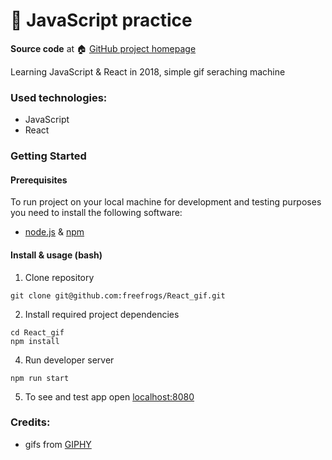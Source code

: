 # :book: JavaScript practice

**Source code** at :house: [GitHub project homepage](https://github.com/freefrogs/React_gif)

Learning JavaScript & React in 2018, simple gif seraching machine

### Used technologies:
* JavaScript
* React

### Getting Started
#### Prerequisites
To run project on your local machine for development and testing purposes you need to install the following software:
* [node.js](https://nodejs.org/en/) & [npm](https://www.npmjs.com/get-npm)
#### Install & usage (bash)
1. Clone repository 
```
git clone git@github.com:freefrogs/React_gif.git
```
2. Install required project dependencies
```
cd React_gif
npm install
```

4. Run developer server
```
npm run start
```
5. To see and test app open [localhost:8080](http://localhost:8080)

### Credits:
* gifs from [GIPHY]( https://giphy.com/)



